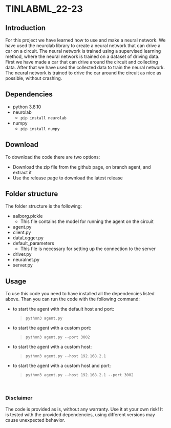 # TINLABML_22-23

## Introduction

For this project we have learned how to use and make a neural network.
We have used the neurolab library to create a neural network that can drive a car on a circuit.
The neural network is trained using a supervised learning method, where the neural network is trained on a dataset of driving data.
First we have made a car that can drive around the circuit and collecting data.
After that we have used the collected data to train the neural network.
The neural network is trained to drive the car around the circuit as nice as possible, without crashing.

## Dependencies  

-   python 3.8.10
-   neurolab
    -   `pip install neurolab`
-   numpy
    -   `pip install numpy`

## Download
To download the code there are two options:
-   Download the zip file from the github page, on branch agent, and extract it
-   Use the release page to download the latest release

## Folder structure
The folder structure is the following:
-   aalborg.pickle
    -   This file contains the model for running the agent on the circuit
-   agent.py
-   client.py
-   dataLogger.py
-   default_parameters
    -   This file is necessary for setting up the connection to the server
-   driver.py
-   neuralnet.py
-   server.py
## Usage
To use this code you need to have installed all the dependencies listed above.
Than you can run the code with the following command:
-   to start the agent with the default host and port:
    > `python3 agent.py` 
-   to start the agent with a custom port:
    > `python3 agent.py --port 3002`
-   to start the agent with a custom host:
    > `python3 agent.py --host 192.168.2.1` 
-   to start the agent with a custom host and port:
    > `python3 agent.py --host 192.168.2.1 --port 3002`

<br>

### Disclaimer
The code is provided as is, without any warranty. Use it at your own risk!
It is tested with the provided dependencies, using different versions may cause unexpected behavior.
